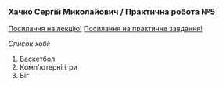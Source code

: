 ### Хачко Сергій Миколайович / Практична робота №5

[Посилання на лекцію!](https://docs.google.com/presentation/d/1wrL6qwqrvskpCsNQh2Ke40_pjJfm_iZgchh2b4yp-uU/edit#slide=id.g2b4aa1ded45_0_63)
[Посилання на практичне завдання!](https://docs.google.com/document/d/17BG2XxsVBrexh-nliiu6cszA3wmBdJ-QgQXO-_JAvyM/edit)

_Список хобі:_

1. Баскетбол
2. Комп'ютерні ігри
3. Біг
